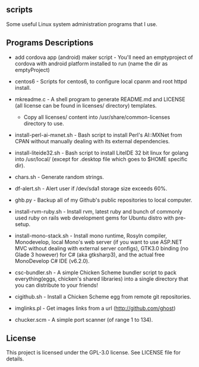 scripts
-------
Some useful Linux system administration programs that I use.

Programs Descriptions
---------------------
* add cordova app (android) maker script - You'll need an emptyproject of cordova with android platform installed to run (name the dir as emptyProject)

* centos6 - Scripts for centos6, to configure local cpanm and root httpd install.

* mkreadme.c - A shell program to generate README.md and LICENSE (all license can be found in licenses/ directory) templates.
  - Copy all licenses/ content into /usr/share/common-licenses directory to use.                

* install-perl-ai-mxnet.sh - Bash script to install Perl's AI::MXNet from CPAN without manually dealing with its external dependencies.

* install-liteide32.sh - Bash script to install LiteIDE 32 bit linux for golang into /usr/local/ (except for .desktop file which goes to $HOME specific dir).

* chars.sh - Generate random strings.

* df-alert.sh - Alert user if /dev/sda1 storage size exceeds 60%.

* ghb.py - Backup all of my Github's public repositories to local computer.

* install-rvm-ruby.sh - Install rvm, latest ruby and bunch of commonly used ruby on rails web development gems for Ubuntu distro with pre-setup.

* install-mono-stack.sh - Install mono runtime, Rosyln compiler, Monodevelop, local Mono's web server (if you want to use ASP.NET MVC without dealing with external server configs), GTK3.0 binding (no Glade 3 however) for C# (aka gtksharp3), and the actual free MonoDevelop C# IDE (v6.2.0).

* csc-bundler.sh - A simple Chicken Scheme bundler script to pack everything(eggs, chicken's shared libraries) into a single directory that you can distribute to your friends!

* cigithub.sh - Install a Chicken Scheme egg from remote git repositories.

* imglinks.pl - Get images links from a url (http://github.com/ghost)

* chucker.scm - A simple port scanner (of range 1 to 134).

License
-------
This project is licensed under the GPL-3.0 license. See LICENSE file for details.

